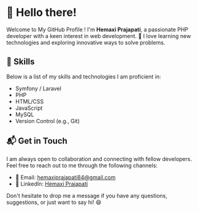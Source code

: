 # 👋 Hello there!

Welcome to My GitHub Profile ! I'm **Hemaxi Prajapati**, a passionate PHP developer with a keen interest in web development. 🚀 I love learning new technologies and exploring innovative ways to solve problems.

## 💼 Skills
Below is a list of my skills and technologies I am proficient in:

- Symfony / Laravel
- PHP
- HTML/CSS
- JavaScript
- MySQL
- Version Control (e.g., Git)

## 📬 Get in Touch
I am always open to collaboration and connecting with fellow developers. Feel free to reach out to me through the following channels:

- 📧 Email: [hemaxiprajapati84@gmail.com](mailto:hemaxiprajapati84@gmail.com)
- 💼 LinkedIn: [Hemaxi Prajapati](https://www.linkedin.com/in/hemaxiprajapati/)

Don't hesitate to drop me a message if you have any questions, suggestions, or just want to say hi! 😄
